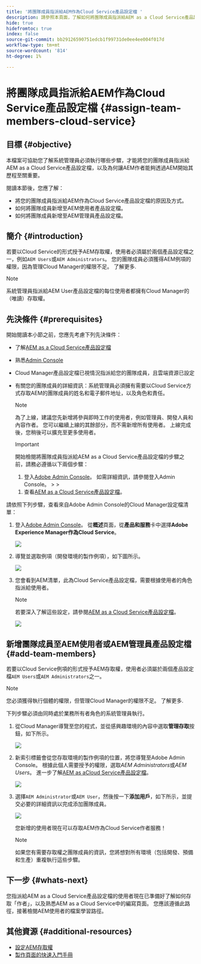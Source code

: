 ```yaml
---
title: '將團隊成員指派給AEM作為Cloud Service產品設定檔 '
description: 請參照本頁面，了解如何將團隊成員指派給AEM as a Cloud Service產品設定檔
hide: true
hidefromtoc: true
index: false
source-git-commit: bb29126590751edcb1f99731de0ee4ee004f017d
workflow-type: tm+mt
source-wordcount: '814'
ht-degree: 1%

---
```



# 將團隊成員指派給AEM作為Cloud Service產品設定檔 {#assign-team-members-cloud-service}

## 目標 {#objective}

本檔案可協助您了解系統管理員必須執行哪些步驟，才能將您的團隊成員指派給AEM as a Cloud Service產品設定檔，以及為何讓AEM作者能夠透過AEM開始其歷程至關重要。

閱讀本節後，您應了解：

* 將您的團隊成員指派給AEM作為Cloud Service產品設定檔的原因及方式。
* 如何將團隊成員新增至AEM使用者產品設定檔。
* 如何將團隊成員新增至AEM管理員產品設定檔。


## 簡介 {#introduction}

若要以Cloud Service的形式授予AEM存取權，使用者必須屬於兩個產品設定檔之一，例如`AEM Users`或`AEM Administrators`。 您的團隊成員必須獲得AEM例項的權限，因為管理Cloud Manager的權限不足。 了解更多.

>[!NOTE]
>系統管理員指派給AEM User產品設定檔的每位使用者都擁有Cloud Manager的（唯讀）存取權。

## 先決條件 {#prerequisites}

開始閱讀本小節之前，您應先考慮下列先決條件：

* 了解[AEM as a Cloud Service產品設定檔](https://experienceleague.adobe.com/docs/experience-manager-cloud-service/onboarding/onboarding-concepts/aem-cs-team-product-profiles.html?lang=en#aem-product-profiles)
* 熟悉[Admin Console](https://experienceleague.adobe.com/docs/experience-manager-cloud-service/onboarding/onboarding-concepts/admin-console.html?lang=en)
* Cloud Manager產品設定檔已視情況指派給您的團隊成員，且雲端資源已設定
* 有關您的團隊成員的詳細資訊：系統管理員必須擁有需要以Cloud Service方式存取AEM的團隊成員的姓名和電子郵件地址，以及角色和責任。

   >[!NOTE]
   >為了上線，建議您先新增將參與即時工作的使用者，例如管理員、開發人員和內容作者。 您可以繼續上線的其餘部分，而不需新增所有使用者。 上線完成後，您稍後可以擴充至更多使用者。


   >[!IMPORTANT]
   >開始檢閱將團隊成員指派給AEM as a Cloud Service產品設定檔的步驟之前，請務必遵循以下兩個步驟：
   >
   >1. 登入[Adobe Admin Console](https://experienceleague.adobe.com/docs/experience-manager-cloud-service/onboarding/onboarding-concepts/admin-console.html?lang=en)。 如需詳細資訊，請參閱登入Admin Console。
      >
      >
   1. 查看[AEM as a Cloud Service產品設定檔](https://experienceleague.adobe.com/docs/experience-manager-cloud-service/onboarding/onboarding-concepts/aem-cs-team-product-profiles.html?lang=en#aem-product-profiles)。


請依照下列步驟，查看來自Adobe Admin Console的Cloud Manager設定檔清單：

1. 登入[Adobe Admin Console](https://adminconsole.adobe.com/)。 從&#x200B;**概述**&#x200B;頁面，從&#x200B;**產品和服務**&#x200B;卡中選擇&#x200B;**Adobe Experience Manager作為Cloud Service**。

   ![](/help/onboarding/onboarding-journey/assets/assign-team1.png)

1. 導覽並選取例項（開發環境的製作例項），如下圖所示。

   ![](/help/onboarding/onboarding-journey/assets/cloud-profiles-1.png)


1. 您會看到AEM清單，此為Cloud Service產品設定檔，需要根據使用者的角色指派給使用者。

   >[!NOTE]
   >若要深入了解這些設定，請參閱[AEM as a Cloud Service產品設定檔](https://experienceleague.adobe.com/docs/experience-manager-cloud-service/onboarding/onboarding-concepts/aem-cs-team-product-profiles.html?lang=en#aem-product-profiles)。

   ![](/help/onboarding/onboarding-journey/assets/cloud-profiles-2.png)


## 新增團隊成員至AEM使用者或AEM管理員產品設定檔 {#add-team-members}

若要以Cloud Service例項的形式授予AEM存取權，使用者必須屬於兩個產品設定檔`AEM Users`或`AEM Administrators`之一。

>[!NOTE]
>您必須獲得執行個體的權限，但管理Cloud Manager的權限不足。 了解更多.

下列步驟必須由同時處於業務所有者角色的系統管理員執行。

1. 從Cloud Manager導覽至您的程式，並從感興趣環境的內容中選取&#x200B;**管理存取**&#x200B;按鈕，如下所示。

   ![](/help/onboarding/onboarding-journey/assets/add-team1.png)

1. 新索引標籤會從您存取環境的製作例項的位置，將您導覽至Adobe Admin Console。 根據此個人需要授予的權限，選取&#x200B;*AEM Administrators*&#x200B;或&#x200B;*AEM Users*。 進一步了解[AEM as aCloud Service產品設定檔](https://experienceleague.adobe.com/docs/experience-manager-cloud-service/onboarding/onboarding-concepts/aem-cs-team-product-profiles.html?lang=en#aem-product-profiles)。

   ![](/help/onboarding/onboarding-journey/assets/add-team2.png)

1. 選擇`AEM Administrator`或`AEM User`，然後按一下&#x200B;**添加用戶**，如下所示，並提交必要的詳細資訊以完成添加團隊成員。

   ![](/help/onboarding/onboarding-journey/assets/add-team3.png)

   您新增的使用者現在可以存取AEM作為Cloud Service作者服務！

   >[!NOTE]
   >如果您有需要存取權之團隊成員的資訊，您將想對所有環境（包括開發、預備和生產）重複執行這些步驟。


## 下一步 {#whats-next}

您指派給AEM as a Cloud Service產品設定檔的使用者現在已準備好了解如何存取「作者」，以及熟悉AEM as a Cloud Service中的編寫頁面。 您應該遵循此路徑，接著檢閱AEM使用者的檔案學習路徑。

## 其他資源 {#additional-resources}

* [設定AEM存取權](https://experienceleague.adobe.com/docs/experience-manager-learn/cloud-service/accessing/walk-through.html?lang=en)
* [製作頁面的快速入門手冊](https://experienceleague.adobe.com/docs/experience-manager-cloud-service/sites/authoring/getting-started/quick-start.html?lang=en)
